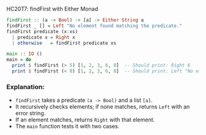 HC20T7: findFirst with Either Monad

```haskell
findFirst :: (a -> Bool) -> [a] -> Either String a
findFirst _ [] = Left "No element found matching the predicate."
findFirst predicate (x:xs)
  | predicate x = Right x
  | otherwise   = findFirst predicate xs

main :: IO ()
main = do
  print $ findFirst (> 5) [1, 2, 3, 6, 8]  -- Should print: Right 6
  print $ findFirst (< 0) [1, 2, 3, 6, 8]  -- Should print: Left "No element found matching the predicate."
```

### Explanation:

* `findFirst` takes a predicate `(a -> Bool)` and a list `[a]`.
* It recursively checks elements; if none matches, returns `Left` with an error string.
* If an element matches, returns `Right` with that element.
* The `main` function tests it with two cases.
